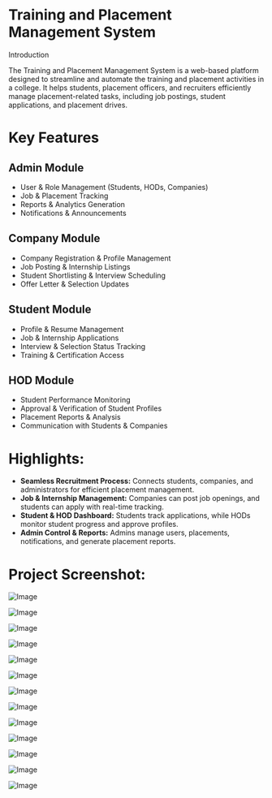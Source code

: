 <h1>Training and Placement Management System</h1>

Introduction

The Training and Placement Management System is a web-based platform designed to streamline and automate the training and placement activities in a college. It helps students, placement officers, and recruiters efficiently manage placement-related tasks, including job postings, student applications, and placement drives.

<h1>Key Features</h1>

<h2> Admin Module</h2>
<ul>
<li> User & Role Management (Students, HODs, Companies)</li>
<li> Job & Placement Tracking</li>
<li> Reports & Analytics Generation</li>
<li>Notifications & Announcements</li>
</ul>

<h2>Company Module</h2>

<ul>
<li>Company Registration & Profile Management</li>
<li>Job Posting & Internship Listings</li>
<li>Student Shortlisting & Interview Scheduling</li>
<li>Offer Letter & Selection Updates</li>
</ul>

<h2>Student Module</h2>

<ul>
<li> Profile & Resume Management</li>
<li>Job & Internship Applications</li>
<li> Interview & Selection Status Tracking</li>
<li>Training & Certification Access</li>
</ul>

<h2>HOD Module</h2>

<ul>
<li>Student Performance Monitoring</li>
<li>Approval & Verification of Student Profiles</li>
<li> Placement Reports & Analysis</li>
<li> Communication with Students & Companies</li>
</ul>

<h1>Highlights:</h1>

<ul>
    <li><strong>Seamless Recruitment Process:</strong> Connects students, companies, and administrators for efficient placement management.</li>
    <li><strong>Job & Internship Management:</strong> Companies can post job openings, and students can apply with real-time tracking.</li>
    <li><strong>Student & HOD Dashboard:</strong> Students track applications, while HODs monitor student progress and approve profiles.</li>
    <li><strong>Admin Control & Reports:</strong> Admins manage users, placements, notifications, and generate placement reports.</li>
</ul>


<h1>Project Screenshot:</h1>

![Image](https://github.com/user-attachments/assets/0b1bb66e-a021-4bca-ac8d-5a4f456e7b6e)

![Image](https://github.com/user-attachments/assets/116915f8-9e6a-4d45-a3d9-cdcf685918a2)

![Image](https://github.com/user-attachments/assets/b97912b8-faf5-470f-b0b9-12d85255db93)

![Image](https://github.com/user-attachments/assets/9ed306bf-f934-431e-b384-4654cd6be91b)

![Image](https://github.com/user-attachments/assets/ec9607a2-de93-434b-b02b-efcce94c4e51)

![Image](https://github.com/user-attachments/assets/59eee829-a370-4b88-b55a-83866e858839)

![Image](https://github.com/user-attachments/assets/145e62b9-450e-4850-85cb-26c06968cbbc)

![Image](https://github.com/user-attachments/assets/1ffd0651-0ebc-4498-a8f6-b079c8a8f3dc)

![Image](https://github.com/user-attachments/assets/07984e6e-6d30-4ccf-b924-20987fcb9a32)

![Image](https://github.com/user-attachments/assets/37e11ebf-c611-44ee-89a1-87fb26c13c31)

![Image](https://github.com/user-attachments/assets/5efc5a59-4bcd-408a-8494-377551ac2ea6)

![Image](https://github.com/user-attachments/assets/961a9632-dff2-4364-8b96-5ac101b11d13)

![Image](https://github.com/user-attachments/assets/877426b7-e5f0-4c11-97ae-b9306f1075eb)
